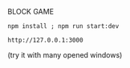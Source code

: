 BLOCK GAME


```
npm install ; npm run start:dev
```

```
http://127.0.0.1:3000
```
(try it with many opened windows)